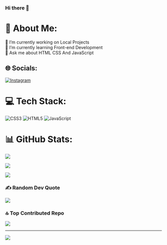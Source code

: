 ### Hi there 👋

<!--
**Mellifluousguy/Mellifluousguy** is a ✨ _special_ ✨ repository because its `README.md` (this file) appears on your GitHub profile.

Here are some ideas to get you started:

- 🔭 I’m currently working on ...
- 🌱 I’m currently learning ...
- 👯 I’m looking to collaborate on ...
- 🤔 I’m looking for help with ...
- 💬 Ask me about ...
- 📫 How to reach me: ...
- 😄 Pronouns: ...
- ⚡ Fun fact: ...
-->
# 💫 About Me:

🔭 I’m currently working on Local Projects<br>🌱 I’m currently learning Front-end Development<br>💬 Ask me about HTML CSS And JavaScript

## 🌐 Socials:

[![Instagram](https://img.shields.io/badge/Instagram-%23E4405F.svg?logo=Instagram&logoColor=white)](https://instagram.com/mellifluousguy_) 

# 💻 Tech Stack:

![CSS3](https://img.shields.io/badge/css3-%231572B6.svg?style=flat&logo=css3&logoColor=white) ![HTML5](https://img.shields.io/badge/html5-%23E34F26.svg?style=flat&logo=html5&logoColor=white) ![JavaScript](https://img.shields.io/badge/javascript-%23323330.svg?style=flat&logo=javascript&logoColor=%23F7DF1E) 
# 📊 GitHub Stats:

![](https://github-readme-stats.vercel.app/api?username=Mellifluousguy&theme=dark&hide_border=false&include_all_commits=true&count_private=false)<br/>

![](https://github-readme-streak-stats.herokuapp.com/?user=Mellifluousguy&theme=dark&hide_border=false)<br/>

![](https://github-readme-stats.vercel.app/api/top-langs/?username=Mellifluousguy&theme=dark&hide_border=false&include_all_commits=true&count_private=false&layout=compact)

### ✍️ Random Dev Quote

![](https://quotes-github-readme.vercel.app/api?type=vetical&theme=merko)

### 🔝 Top Contributed Repo

![](https://github-contributor-stats.vercel.app/api?username=Mellifluousguy&limit=5&theme=tokyonight&combine_all_yearly_contributions=true)

---

[![](https://visitcount.itsvg.in/api?id=Mellifluousguy&icon=5&color=12)](https://visitcount.itsvg.in)

<!-- Proudly created with GPRM ( https://gprm.itsvg.in ) -->
